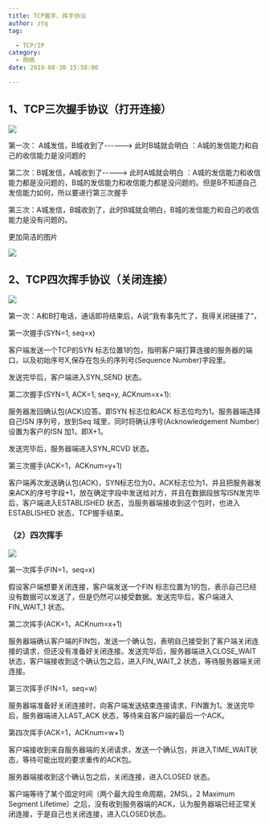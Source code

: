 ```yaml
---
title: TCP握手、挥手协议
author: ztq
tag:

  - TCP/IP
category:
  - 网络
date: 2019-08-30 15:58:00

---
```


## 1、TCP三次握手协议（打开连接）

![](/assets/images/三次握手协议1.png)

第一次： A城发信，B城收到了------> 此时B城就会明白 ：A城的发信能力和自己的收信能力是没问题的

第二次：B城发信，A城收到了-----> 此时A城就会明白 ：A城的发信能力和收信能力都是没问题的，B城的发信能力和收信能力都是没问题的。但是B不知道自己发信能力如何，所以要进行第三次握手

第三次：A城发信，B城收到了，此时B城就会明白，B城的发信能力和自己的收信能力是没有问题的。

更加简洁的图片

![](/assets/images/三次握手协议2.png)



## 2、TCP四次挥手协议（关闭连接）

![](/assets/images/四次挥手协议.png)

第一次：A和B打电话，通话即将结束后，A说“我有事先忙了，我得关闭链接了”，

第一次握手(SYN=1, seq=x)

客户端发送一个TCP的SYN 标志位置1的包，指明客户端打算连接的服务器的端口，以及初始序号X,保存在包头的序列号(Sequence Number)字段里。

发送完毕后，客户端进入SYN_SEND 状态。

 

第二次握手(SYN=1, ACK=1, seq=y, ACKnum=x+1):

服务器发回确认包(ACK)应答。即SYN 标志位和ACK 标志位均为1。服务器端选择自己ISN 序列号，放到Seq 域里，同时将确认序号(Acknowledgement Number)设置为客户的ISN 加1，即X+1。

发送完毕后，服务器端进入SYN_RCVD 状态。

 

第三次握手(ACK=1，ACKnum=y+1)

客户端再次发送确认包(ACK)，SYN标志位为0，ACK标志位为1，并且把服务器发来ACK的序号字段+1，放在确定字段中发送给对方，并且在数据段放写ISN发完毕后，客户端进入ESTABLISHED 状态，当服务器端接收到这个包时，也进入ESTABLISHED 状态，TCP握手结束。 

### （2）四次挥手

![](/assets/images/四次挥手协议2.png)

第一次挥手(FIN=1，seq=x)

假设客户端想要关闭连接，客户端发送一个FIN 标志位置为1的包，表示自己已经没有数据可以发送了，但是仍然可以接受数据。发送完毕后，客户端进入FIN_WAIT_1 状态。

第二次挥手(ACK=1，ACKnum=x+1)

服务器端确认客户端的FIN包，发送一个确认包，表明自己接受到了客户端关闭连接的请求，但还没有准备好关闭连接。发送完毕后，服务器端进入CLOSE_WAIT 状态，客户端接收到这个确认包之后，进入FIN_WAIT_2 状态，等待服务器端关闭连接。

第三次挥手(FIN=1，seq=w)

服务器端准备好关闭连接时，向客户端发送结束连接请求，FIN置为1。发送完毕后，服务器端进入LAST_ACK 状态，等待来自客户端的最后一个ACK。

第四次挥手(ACK=1，ACKnum=w+1)

客户端接收到来自服务器端的关闭请求，发送一个确认包，并进入TIME_WAIT状态，等待可能出现的要求重传的ACK包。

服务器端接收到这个确认包之后，关闭连接，进入CLOSED 状态。

客户端等待了某个固定时间（两个最大段生命周期，2MSL，2 Maximum Segment Lifetime）之后，没有收到服务器端的ACK，认为服务器端已经正常关闭连接，于是自己也关闭连接，进入CLOSED状态。

 